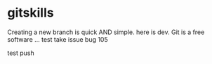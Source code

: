 # gitskills
Creating a new branch is quick AND simple.
here is dev.
Git is a free software ... 
test take issue bug 105

test push

